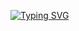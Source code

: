 <a href="https://git.io/typing-svg"><img src="https://readme-typing-svg.demolab.com?font=nexa&duration=10000&pause=1000&color=FFFFFF&random=false&width=435&lines=qvntum." alt="Typing SVG" /></a>
